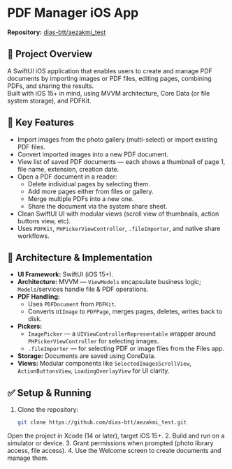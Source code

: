 # PDF Manager iOS App  
**Repository:** [dias-btt/aezakmi_test](https://github.com/dias-btt/aezakmi_test)

## 🎯 Project Overview  
A SwiftUI iOS application that enables users to create and manage PDF documents by importing images or PDF files, editing pages, combining PDFs, and sharing the results.  
Built with iOS 15+ in mind, using MVVM architecture, Core Data (or file system storage), and PDFKit.

## 🚀 Key Features  
- Import images from the photo gallery (multi-select) or import existing PDF files.  
- Convert imported images into a new PDF document.  
- View list of saved PDF documents — each shows a thumbnail of page 1, file name, extension, creation date.  
- Open a PDF document in a reader:  
  - Delete individual pages by selecting them.  
  - Add more pages either from files or gallery.  
  - Merge multiple PDFs into a new one.  
  - Share the document via the system share sheet.  
- Clean SwiftUI UI with modular views (scroll view of thumbnails, action buttons view, etc).  
- Uses `PDFKit`, `PHPickerViewController`, `.fileImporter`, and native share workflows.

## 🧱 Architecture & Implementation  
- **UI Framework:** SwiftUI (iOS 15+).  
- **Architecture:** MVVM — `ViewModels` encapsulate business logic; `Models`/services handle file & PDF operations.  
- **PDF Handling:**  
  - Uses `PDFDocument` from `PDFKit`.  
  - Converts `UIImage` to `PDFPage`, merges pages, deletes, writes back to disk.  
- **Pickers:**  
  - `ImagePicker` — a `UIViewControllerRepresentable` wrapper around `PHPickerViewController` for selecting images.  
  - `.fileImporter` — for selecting PDF or image files from the Files app.  
- **Storage:** Documents are saved using CoreData.  
- **Views:** Modular components like `SelectedImagesScrollView`, `ActionButtonsView`, `LoadingOverlayView` for UI clarity.

## ✅ Setup & Running  
1. Clone the repository:  
   ```bash
   git clone https://github.com/dias-btt/aezakmi_test.git
  Open the project in Xcode (14 or later), target iOS 15+.
2. Build and run on a simulator or device.
3. Grant permissions when prompted (photo library access, file access).
4. Use the Welcome screen to create documents and manage them.
